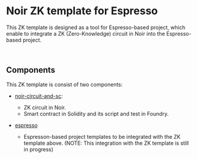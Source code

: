 # Noir ZK template for Espresso

This ZK template is designed as a tool for Espresso-based project, which enable to integrate a ZK (Zero-Knowledge) circuit in Noir into the Espresso-based project.


<br>

## Components

This ZK template is consist of two components:
- [noir-circuit-and-sc](https://github.com/masaun/noir-zk-template-for-espresso/tree/main/noir-circuit-and-sc):
  - ZK circuit in Noir.
  - Smart contract in Solidity and its script and test in Foundry.

- [espresso](https://github.com/masaun/noir-zk-template-for-espresso/tree/main/espresso)
  - Espresson-based project templates to be integrated with the ZK template above. (NOTE: This integration with the ZK template is still in progress)
